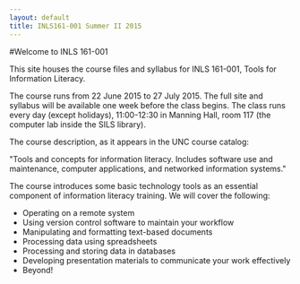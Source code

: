 ```yaml
---
layout: default
title: INLS161-001 Summer II 2015
---
```


#Welcome to INLS 161-001

This site houses the course files and syllabus for INLS 161-001, Tools for Information Literacy.

The course runs from 22 June 2015 to 27 July 2015. 
The full site and syllabus will be available one week before the class begins. 
The class runs every day (except holidays), 11:00-12:30 in Manning Hall, room 117 (the computer lab inside the SILS library).

The course description, as it appears in the UNC course catalog:

"Tools and concepts for information literacy. Includes software use and maintenance, computer applications, and networked information systems."

The course introduces some basic technology tools as an essential component of information literacy training. 
We will cover the following:

-	Operating on a remote system
-	Using version control software to maintain your workflow
-	Manipulating and formatting text-based documents
-	Processing data using spreadsheets
-	Processing and storing data in databases
-	Developing presentation materials to communicate your work effectively
-	Beyond!